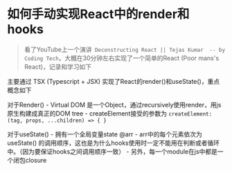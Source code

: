 # 如何手动实现React中的render和hooks

>看了YouTube上一个演讲` Deconstructing React || Tejas Kumar  -- by Coding Tech`，大概在30分钟左右实现了一个简单的React (Poor mans's React)，记录和学习如下

主要通过 TSX (Typescript + JSX) 实现了React的render()和useState()，重点概念如下

对于Render()
    - Virtual DOM 是一个Object，通过recursively使用render，用js原生构建成真正的DOM tree
    - createElement接受的参数为 `createElement: (tag, props, ...children) => { } `


对于useState()
    - 拥有一个全局变量state @arr
    - arr中的每个元素依次为 useState() 的调用顺序，这也是为什么hooks使用时一定不能用在判断或者循环中。（因为要保证hooks之间调用顺序一致）
    - 另外，每一个module在js中都是一个闭包closure